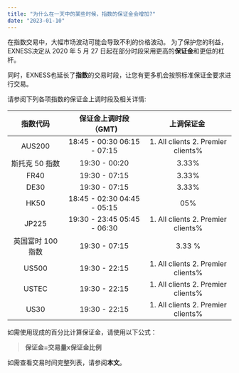 ```yaml
---
title: "为什么在一天中的某些时候，指数的保证金会增加?"
date: "2023-01-10"
---
```


在指数交易中，大幅市场波动可能会导致不利的价格波动。 为了保护您的利益，EXNESS决定从 2020 年 5 月 27 日起在部分时段采用更高的**保证金**和更低的杠杆。

同时，EXNESS也延长了**指数**的交易时段，让您有更多机会按照标准保证金要求进行交易。

请参阅下列各项指数的保证金上调时段及相关详情:

| **指数代码** |**保证金上调时段（GMT)**| **上调保证金** |
|:---:|:---:|:---:|
| AUS200 | 18:45 - 00:30 06:15 - 07:15| 1. All clients 2. Premier clients% |
| 斯托克 50 指数 | 19:30 - 00:20 | 3.33% |
| FR40 | 19:30 - 07:15 | 3.33% |
| DE30 | 19:30 - 07:15 | 3.33% |
| HK50 | 18:45 - 02:30 04:45 - 05:15| 05% |
| JP225 | 19:30 - 23:45 05:45 - 06:30| 1. All clients 2. Premier clients% |
| 英国富时 100 指数 | 19:30 - 07:15 | 3.33 % |
| US500 | 19:30 - 22:15 | 1. All clients 2. Premier clients% |
| USTEC | 19:30 - 22:15 | 1. All clients 2. Premier clients% |
| US30 | 19:30 - 22:15 | 1. All clients 2. Premier clients% |

如需使用现成的百分比计算保证金，请使用以下公式：

> **保证金=交易量x保证金比例**

如需查看交易时间完整列表，请参阅**本文**。